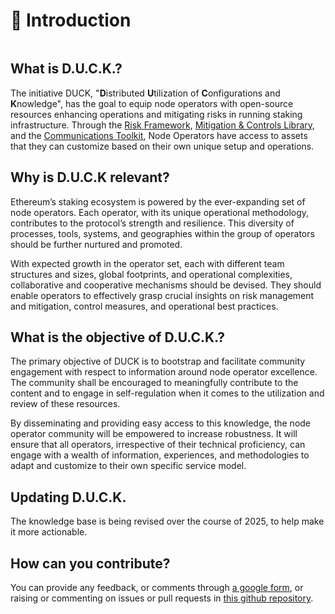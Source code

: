 # 🦆 Introduction

<figure><img src=".gitbook/assets/DALL·E 2024-01-22 16.39.23 - In a futuristic, digital art-style, depict a duck embodying the essence of Ethereum and advanced network technology. This duck should appear cutting-e.png" alt=""><figcaption></figcaption></figure>

## What is D.U.C.K.?

The initiative DUCK, "**D**istributed **U**tilization of **C**onfigurations and **K**nowledge", has the goal to equip  node operators with open-source resources enhancing operations and mitigating risks in running staking infrastructure. Through the [Risk Framework](risk-framework/risk-framework.md), [Mitigation & Controls Library](mitigation-and-controls-library/mitigation-and-controls-library), and the [Communications Toolkit](communications-toolkit/communications-toolkit), Node Operators have access to assets that they can customize based on their own unique setup and operations.

## Why is D.U.C.K relevant?

Ethereum’s staking ecosystem is powered by the ever-expanding set of node operators. Each operator, with its unique operational methodology, contributes to the protocol’s strength and resilience. This diversity of processes, tools, systems, and geographies within the group of operators should be further nurtured and promoted.

With expected growth in the operator set, each with different team structures and sizes, global footprints, and operational complexities, collaborative and cooperative mechanisms should be devised. They should enable operators to effectively grasp crucial insights on risk management and mitigation, control measures, and operational best practices.

## What is the objective of D.U.C.K.?

The primary objective of DUCK is to bootstrap and facilitate community engagement with respect to information around node operator excellence. The community shall be encouraged to meaningfully contribute to the content and to engage in self-regulation when it comes to the utilization and review of these resources.

By disseminating and providing easy access to this knowledge, the node operator community will be empowered to increase robustness. It will ensure that all operators, irrespective of their technical proficiency, can engage with a wealth of information, experiences, and methodologies to adapt and customize to their own specific service model.&#x20;

## Updating D.U.C.K.

The knowledge base is being revised over the course of 2025, to help make it more actionable.

## How can you contribute?

You can provide any feedback, or comments through [a google form](https://forms.gle/RaUWtoKdNWivJb5R8),
or raising or commenting on issues or pull requests in [this github repository](https://github.com/LionscraftTeam/DUCK-Knowledge-Base/).
